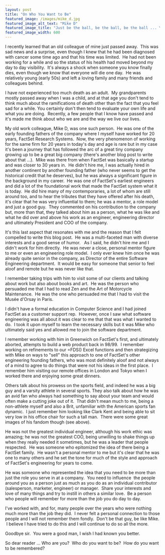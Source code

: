 ```yaml
---
layout: post
title: "On Who You Want to Be"
featured_image: /images/mike_d.jpg
featured_image_alt_text: "Mike D"
featured_image_title: "Just be the ball, be the ball, be the ball ... You're not being the ball Danny."
featured_image_width: 600
---
```


I recently learned that an old colleague of mine just passed away.  This was sad news and a surprise, even though I knew
that he had been diagnosed with cancer some time ago and that his time was limited.  He had not been working for a while
and so the status of his health had moved beyond my day to day visibility.  It's always a shock when someone you know
finally dies, even though we know that everyone will die one day.  He was relatively young (early 50s) and left a loving
family and many friends and colleagues behind.

I have not experienced too much death as an adult.  My grandparents mostly passed away when I was a child, and at that
age you don't tend to think much about the ramifications of death other than the fact that you feel sad for a while.
You certainly don't then tend to evaluate your own life and what you are doing.  Recently, a few people that I know have
passed and it's made me think about who we are and the way we live our lives.

My old work colleague, Mike D, was one such person.  He was one of the early founding fathers of the company where I
myself have worked for 20 years, FactSet Research Systems.  Now, the very phenomenon of working for the same firm for
20 years in today's day and age is rare but in my case it's been a journey that has followed the arc of a great tiny
company growing up to be a great big company (there's another blog post to write about that ...).  Mike was there from
when FactSet was basically a startup and was closer to 30 years in.  He didn't hire me, I was actually hired in another
continent by another founding father (who never seems to get the historical credit that he deserves), but he was always
a significant figure in the background in my career.  He was one of FactSet's earliest engineers and did a lot of the
foundational work that made the FactSet system what it is today.  He did hire many of my contemporaries, a lot of whom
are still around too, and to hear the tributes that they have offered after his death, it's clear that he was very
influential to them; he was a mentor, a role model and just a good guy.  They commented on his contribution to the
company but, more than that, they talked about him as a person, what he was like and what he did over and above his work
as an engineer, engineering director and ultimately President and COO of the company.

It's this last aspect that resonates with me and the reason that I felt compelled to write this blog post.  He was a
multi-faceted man with diverse interests and a good sense of humor.   As I said, he didn't hire me and I didn't work for
him directly.  He was never a close, personal mentor figure to me or even an engineering role model.  I only ever knew
him once he was already quite senior in the company, as Director of the entire Software Engineering department.  It
would be easy for someone that senior to feel aloof and remote but he was never like that.

I remember taking trips with him to visit some of our clients and talking about work but also about books and art.  He
was the person who persuaded me that I had to read Zen and the Art of Motorcycle Maintenance.  He was the one who
persuaded me that I had to visit the Musée d'Orsay in Paris.

I didn't have a formal education in Computer Science and I had joined FactSet as a customer support rep.  However, once
I saw what software engineering was all about it was clear to me that that was what I wanted to do.  I took it upon
myself to learn the necessary skills but it was Mike who ultimately said yes and allowed me to join the software
department.

I remember working with him in Greenwich on FactSet's first, and ultimately aborted, attempts to build a web product
back in 98/99.  I remember working on refinements to our =FDS() Excel functions and then strategizing with Mike on ways
to "sell" this approach to one of FactSet's other engineering founding fathers, who was most definitely aloof and not
always of a mind to agree to do things that were not his ideas in the first place.  I remember him visiting our remote
offices in London and Tokyo when I worked there and enjoying some great dinners.

Others talk about his prowess on the sports field, and indeed he was a big guy and a varsity athlete in several sports.
They also talk about how he was an avid fan who always had something to say about your team and would often make a
cutting joke out of it.  That didn't mean much to me, being a non-athlete myself and also a Brit, unfamiliar with the
American sports fan dynamic.  I just remember him looking like Clark Kent and being able to sit very low in his office
chair for such a tall man.  There were some great images of his fandom though (see above).

He was not the greatest individual engineer, although his work ethic was amazing; he was not the greatest COO, being
unwilling to shake things up when they really needed it sometimes, but he was a leader that people respected.  He was
someone who epitomized the idea of there being a FactSet family.  He wasn't a personal mentor to me but it's clear that
he was one to many others and he set the tone for much of the style and approach of FactSet's engineering for years to
come.

He was someone who represented the idea that you need to be more than just the role you serve in at a company.  You need
to influence  the people around you as a person just as much as you do as an individual contributor (salesperson,
marketer, engineer) or manager.  Share your interests and love of many things and try to instill in others a similar
love.  Be a person who people will remember for more than the job you do day to day.

I've worked with, and for, many people over the years who were nothing much more than the job they did.  I never felt a
personal connection to those people and I will not remember them fondly.  Don't be that guy, be like Mike.  I believe I
have tried to do this and I will continue to do so all the more.

Goodbye sir.  You were a good man, I wish I had known you better.

So dear reader … Who are you?  Who do you want to be?  How do you want to be remembered?

